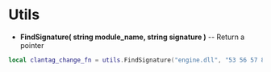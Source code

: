 # Utils
* **FindSignature( string module_name, string signature )** -- Return a pointer



```lua
local clantag_change_fn = utils.FindSignature("engine.dll", "53 56 57 8B DA 8B F9 FF 15")
```

